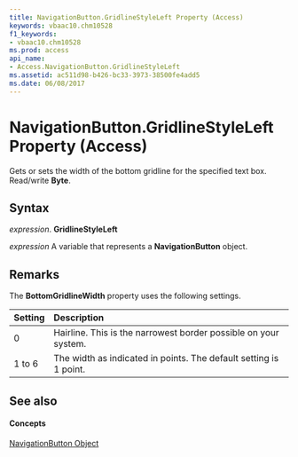 ```yaml
---
title: NavigationButton.GridlineStyleLeft Property (Access)
keywords: vbaac10.chm10528
f1_keywords:
- vbaac10.chm10528
ms.prod: access
api_name:
- Access.NavigationButton.GridlineStyleLeft
ms.assetid: ac511d98-b426-bc33-3973-38500fe4add5
ms.date: 06/08/2017
---
```



# NavigationButton.GridlineStyleLeft Property (Access)

Gets or sets the width of the bottom gridline for the specified text box. Read/write **Byte**.


## Syntax

 _expression_. **GridlineStyleLeft**

 _expression_ A variable that represents a **NavigationButton** object.


## Remarks

The **BottomGridlineWidth** property uses the following settings.



|**Setting**|**Description**|
|:-----|:-----|
|0| Hairline. This is the narrowest border possible on your system.|
|1 to 6|The width as indicated in points. The default setting is 1 point.|

## See also


#### Concepts


[NavigationButton Object](navigationbutton-object-access.md)

